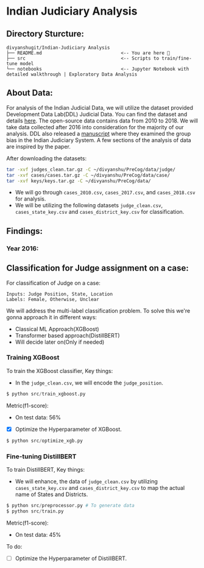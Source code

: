 # Indian Judiciary Analysis

## Directory Sturcture:

```
divyanshugit/Indian-Judiciary Analysis
├── README.md                             <-- You are here 📌
├── src                               	  <-- Scripts to train/fine-tune model
└── notebooks                             <-- Jupyter Notebook with detailed walkthrough | Exploratory Data Analysis
```

## About Data:

For analysis of the Indian Judicial Data, we will utilize the dataset provided Development Data Lab(DDL) Judicial Data.
You can find the dataset and details [here](https://www.devdatalab.org/judicial-data). The open-source data contains data
from 2010 to 2018. We will take data collected after 2016 into consideration for the majority of our analysis. DDL also
released a [manuscript](https://shrug-assets-ddl.s3.amazonaws.com/static/main/assets/other/India_Courts_In_Group_Bias.pdf)
where they examined the group bias in the Indian Judiciary System. A few sections of the analysis of data are inspired by the paper.

After downloading the datasets:

```bash
tar -xvf judges_clean.tar.gz -C ~/divyanshu/PreCog/data/judge/
tar -xvf cases/cases.tar.gz -C ~/divyanshu/PreCog/data/case/
tar -xvf keys/keys.tar.gz -C ~/divyanshu/PreCog/data/
```

- We will go through `cases_2010.csv`, `cases_2017.csv`, and `cases_2018.csv` for analysis.
- We will be utilizing the following datasets `judge_clean.csv`, `cases_state_key.csv` and `cases_district_key.csv` for classification.



## Findings:

### Year 2016:


## Classification for Judge assignment on a case:

For classification of Judge on a case:

```
Inputs: Judge Position, State, Location
Labels: Female, Otherwise, Unclear
```

We will address the multi-label classification problem. To solve this we're gonna approach it in different ways:

- Classical ML Approach(XGBoost)
- Transformer based approach(DistillBERT)
- Will decide later on(Only if needed)

### Training XGBoost
To train the XGBoost classifier,
Key things:
- In the `judge_clean.csv`,  we will encode the `judge_position`.

```python
$ python src/train_xgboost.py
```

Metric(f1-score):
- On test data: 56%

- [x] Optimize the Hyperparameter of XGBoost.

```python
$ python src/optimize_xgb.py
```

### Fine-tuning DistillBERT
To train DistillBERT,
Key things:
- We will enhance, the data of `judge_clean.csv` by utilizing `cases_state_key.csv` and `cases_district_key.csv` to map the actual name of States and Districts.

```python
$ python src/preprocessor.py # To generate data
$ python src/train.py
```
Metric(f1-score):
- On test data: 45%

To do:
- [ ] Optimize the Hyperparameter of DistillBERT.


